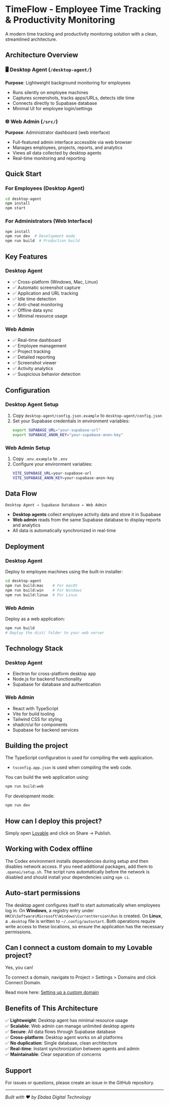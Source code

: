 # TimeFlow - Employee Time Tracking & Productivity Monitoring

A modern time tracking and productivity monitoring solution with a clean, streamlined architecture.

## Architecture Overview

### 🖥️ Desktop Agent (`/desktop-agent/`)
**Purpose**: Lightweight background monitoring for employees
- Runs silently on employee machines
- Captures screenshots, tracks apps/URLs, detects idle time
- Connects directly to Supabase database
- Minimal UI for employee login/settings

### 🌐 Web Admin (`/src/`)
**Purpose**: Administrator dashboard (web interface)
- Full-featured admin interface accessible via web browser
- Manages employees, projects, reports, and analytics
- Views all data collected by desktop agents
- Real-time monitoring and reporting

## Quick Start

### For Employees (Desktop Agent)
```bash
cd desktop-agent
npm install
npm start
```

### For Administrators (Web Interface)
```bash
npm install
npm run dev  # Development mode
npm run build  # Production build
```

## Key Features

### Desktop Agent
- ✅ Cross-platform (Windows, Mac, Linux)
- ✅ Automatic screenshot capture
- ✅ Application and URL tracking
- ✅ Idle time detection
- ✅ Anti-cheat monitoring
- ✅ Offline data sync
- ✅ Minimal resource usage

### Web Admin
- ✅ Real-time dashboard
- ✅ Employee management
- ✅ Project tracking
- ✅ Detailed reporting
- ✅ Screenshot viewer
- ✅ Activity analytics
- ✅ Suspicious behavior detection

## Configuration

### Desktop Agent Setup
1. Copy `desktop-agent/config.json.example` to `desktop-agent/config.json`
2. Set your Supabase credentials in environment variables:
   ```bash
   export SUPABASE_URL="your-supabase-url"
   export SUPABASE_ANON_KEY="your-supabase-anon-key"
   ```

### Web Admin Setup
1. Copy `.env.example` to `.env`
2. Configure your environment variables:
   ```bash
   VITE_SUPABASE_URL=your-supabase-url
   VITE_SUPABASE_ANON_KEY=your-supabase-anon-key
   ```

## Data Flow

```
Desktop Agent → Supabase Database ← Web Admin
```

- **Desktop agents** collect employee activity data and store it in Supabase
- **Web admin** reads from the same Supabase database to display reports and analytics
- All data is automatically synchronized in real-time

## Deployment

### Desktop Agent
Deploy to employee machines using the built-in installer:
```bash
cd desktop-agent
npm run build:mac    # For macOS
npm run build:win    # For Windows
npm run build:linux  # For Linux
```

### Web Admin
Deploy as a web application:
```bash
npm run build
# Deploy the dist/ folder to your web server
```

## Technology Stack

### Desktop Agent
- Electron for cross-platform desktop app
- Node.js for backend functionality
- Supabase for database and authentication

### Web Admin
- React with TypeScript
- Vite for build tooling
- Tailwind CSS for styling
- shadcn/ui for components
- Supabase for backend services

## Building the project

The TypeScript configuration is used for compiling the web application.

- `tsconfig.app.json` is used when compiling the web code.

You can build the web application using:

```bash
npm run build:web
```

For development mode:

```bash
npm run dev
```

## How can I deploy this project?

Simply open [Lovable](https://lovable.dev/projects/16ca980c-c11a-40b9-9bec-cfa784f78c4d) and click on Share → Publish.

## Working with Codex offline

The Codex environment installs dependencies during setup and then disables
network access. If you need additional packages, add them to
`.openai/setup.sh`. The script runs automatically before the network is
disabled and should install your dependencies using `npm ci`.

## Auto-start permissions

The desktop agent configures itself to start automatically when employees log in.
On **Windows**, a registry entry under
`HKCU\Software\Microsoft\Windows\CurrentVersion\Run` is created.
On **Linux**, a `.desktop` file is written to `~/.config/autostart`.
Both operations require write access to these locations, so ensure the
application has the necessary permissions.

## Can I connect a custom domain to my Lovable project?

Yes, you can!

To connect a domain, navigate to Project > Settings > Domains and click Connect Domain.

Read more here: [Setting up a custom domain](https://docs.lovable.dev/tips-tricks/custom-domain#step-by-step-guide)

## Benefits of This Architecture

✅ **Lightweight**: Desktop agent has minimal resource usage  
✅ **Scalable**: Web admin can manage unlimited desktop agents  
✅ **Secure**: All data flows through Supabase database  
✅ **Cross-platform**: Desktop agent works on all platforms  
✅ **No duplication**: Single database, clean architecture  
✅ **Real-time**: Instant synchronization between agents and admin  
✅ **Maintainable**: Clear separation of concerns

## Support

For issues or questions, please create an issue in the GitHub repository.

---

*Built with ❤️ by Ebdaa Digital Technology*
